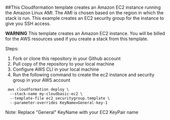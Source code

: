 ##This Cloudformation template creates an Amazon EC2 instance running the Amazon Linux AMI. The AMI is chosen based on the region in which the stack is run. This example creates an EC2 security group for the instance to give you SSH access. 

**WARNING** This template creates an Amazon EC2 instance. You will be billed for the AWS resources used if you create a stack from this template.


Steps:
1. Fork or clone this repository in your Github account
2. Pull copy of the repository to your local machine
3. Configure AWS CLI in your local machine
4. Run the following command to create the ec2 instance and security group in your AWS account


```
 aws cloudformation deploy \
  --stack-name my-cloudbasic-ec2 \
  --template-file ec2_securitygroup.template \
  --parameter-overrides KeyName=General-key-1
  ```

  Note: Replace "General" KeyName with your EC2 KeyPair name
